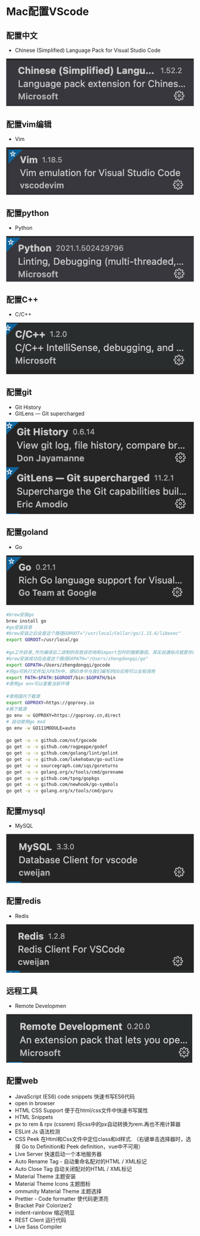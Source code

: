 # Mac配置VScode

## 配置中文

- Chinese (Simplified) Language Pack for Visual Studio Code

![](./pic/mac.vs.chinese.png)

## 配置vim编辑

- Vim

![](./pic/mac.vs.vim.png)



## 配置python

- Python

![](./pic/mac.vs.python.png)

## 配置C++

- C/C++

![](./pic/mac.vs.cplus.png)

## 配置git

- Git History
- GitLens — Git supercharged

![](./pic/mac.vs.git.png)

## 配置goland

- Go

![](./pic/mac.vs.goland.png)

```bash
#brew安装go
brew install go
#go安装目录
#brew安装之后会是这个路径GOROOT="/usr/local/Cellar/go/1.15.6/libexec"
export GOROOT=/usr/local/go 

#go工作目录,作为编译后二进制的存放目的地和import包时的搜索路径。其实说通俗点就是你的go项目工作目录。
#brew安装成功后会是这个路径GOPATH="/Users/zhengdongqi/go"
export GOPATH=/Users/zhengdongqi/gocode
#将go可执行文件加入PATH中，使GO命令与我们编写的GO应用可以全局调用
export PATH=$PATH:$GOROOT/bin:$GOPATH/bin
#使用go env可以查看当前环境

#使用国内下载源
export GOPROXY=https://goproxy.io
#换下载源
go env -w GOPROXY=https://goproxy.cn,direct
# 自动使用go mod
go env -w GO111MODULE=auto

go get -u -v github.com/nsf/gocode 
go get -u -v github.com/rogpeppe/godef 
go get -u -v github.com/golang/lint/golint 
go get -u -v github.com/lukehoban/go-outline 
go get -u -v sourcegraph.com/sqs/goreturns 
go get -u -v golang.org/x/tools/cmd/gorename 
go get -u -v github.com/tpng/gopkgs 
go get -u -v github.com/newhook/go-symbols 
go get -u -v golang.org/x/tools/cmd/guru
```



## 配置mysql

- MySQL

![mac.vs.mysql](./pic/mac.vs.mysql.png)

## 配置redis

- Redis

![mac.vs.redis](./pic/mac.vs.redis.png)

## 远程工具

- Remote Developmen

![mac.vs.remote](./pic/mac.vs.remote.png)

## 配置web

- JavaScript (ES6) code snippets 快速书写ES6代码 
- open in browser
- HTML CSS Support 便于在html/css文件中快速书写属性
- HTML Snippets
- px to rem & rpx (cssrem) 将css中的px自动转换为rem.再也不用计算器
- ESLint Js 语法检测
- CSS Peek 在Html和Css文件中定位class和id样式. （右键单击选择器时，选择 Go to Definition和 Peek definition，vue中不可用）
- Live Server 快速启动一个本地服务器
- Auto Rename Tag - 自动重命名配对的HTML / XML标记 
- Auto Close Tag 自动关闭配对的HTML / XML标记 
- Material Theme 主题安装
- Material Theme Icons 主题图标
- ommunity Material Theme 主题选择
- Prettier - Code formatter 使代码更漂亮
- Bracket Pair Colorizer2
- indent-rainbow 缩近明显
- REST Client 运行代码
- Live Sass Compiler

